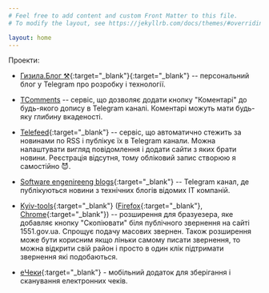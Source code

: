 ```yaml
---
# Feel free to add content and custom Front Matter to this file.
# To modify the layout, see https://jekyllrb.com/docs/themes/#overriding-theme-defaults

layout: home
---
```

Проекти:
- [Гизила.Блог ⚒](https://t.me/s/hyzyla_blog){:target="_blank"}{:target="_blank"} -- персональний
блог у Telegram про розробку і технології.

- [TComments](/projects/tcomments) --
сервіс, що дозволяє
додати кнопку "Коментарі" до будь-якого допису в Telegram каналі. Коментарі 
можуть мати будь-яку глибину вкаденості.

- [Telefeed](https://webtelefeed.ga/){:target="_blank"} -- сервіс, що автоматично стежить за
новинами по RSS і публікує їх в Telegram канали. Можна налаштувати вигляд 
повідомлення і додати сайти з яких брати новини. Реєстрація відсутня, тому 
обліковий запис створюю я самостійно 😈.

- [Software engenireeng blogs](https://t.me/s/software_engineering_blogs){:target="_blank"} --
Telegram канал, де публікуються новини з технічних блогів відомих ІТ компаній.

- [Kyiv-tools](https://github.com/hyzyla/kyiv-tools){:target="_blank"} ([Firefox](https://addons.mozilla.org/uk/firefox/addon/kyiv-tools/){:target="_blank"},
 [Chrome](https://chrome.google.com/webstore/detail/kyiv-tools/pdhghigdobkonpkofhpflbofhhiledok?hl=uk&authuser=1){:target="_blank"})
-- розширення для бразуезера, яке добавляє кнопку "Скопіювати" біля публічного звернення на сайті 1551.gov.ua. Спрощує
подачу масових звернен. Також розширення може бути корисним якщо ліньки самому писати звернення, то можна відкрити свій район і просто в один клік підтримати звернення які подобаються.

- [eЧеки](https://play.google.com/store/apps/details?id=com.checkless.checkless){:target="_blank"} - мобільний додаток для зберігання і сканування електронних чеків.
